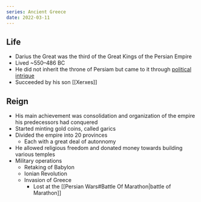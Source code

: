 ```yaml
---
series: Ancient Greece
date: 2022-03-11
---
```


## Life
- Darius the Great was the third of the Great Kings of the Persian Empire
- Lived ~550–486 BC
- He did not inherit the throne of Persiam but came to it through [political intrique](https://en.wikipedia.org/wiki/Darius_the_Great#Accession)
- Succeeded by his son [[Xerxes]]
## Reign
- His main achievement was consolidation and organization of the empire his predecessors had conquered
- Started minting gold coins, called garics
- Divided the empire into 20 provinces
	- Each with a great deal of autonnomy
- He allowed religious freedom and donated money towards building various temples
- Military operations
	- Retaking of Babylon
	- Ionian Revolution
	- Invasion of Greece
		- Lost at the [[Persian Wars#Battle Of Marathon|battle of Marathon]]